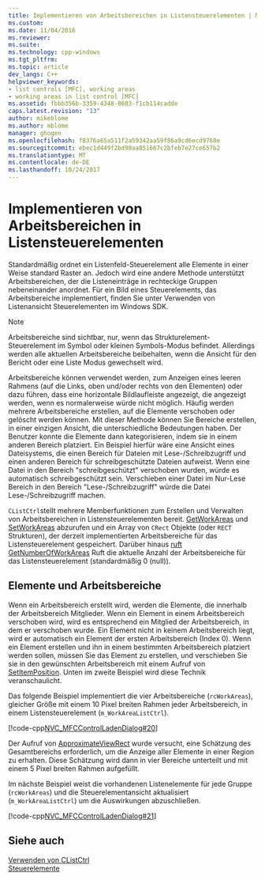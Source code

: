 ```yaml
---
title: Implementieren von Arbeitsbereichen in Listensteuerelementen | Microsoft Docs
ms.custom: 
ms.date: 11/04/2016
ms.reviewer: 
ms.suite: 
ms.technology: cpp-windows
ms.tgt_pltfrm: 
ms.topic: article
dev_langs: C++
helpviewer_keywords:
- list controls [MFC], working areas
- working areas in list control [MFC]
ms.assetid: fbbb356b-3359-4348-8603-f1cb114cadde
caps.latest.revision: "13"
author: mikeblome
ms.author: mblome
manager: ghogen
ms.openlocfilehash: f8376a65a511f2a59342aa59f86a9cd6ecd9768e
ms.sourcegitcommit: ebec1d449f2bd98aa851667c2bfeb7e27ce657b2
ms.translationtype: MT
ms.contentlocale: de-DE
ms.lasthandoff: 10/24/2017
---
```

# <a name="implementing-working-areas-in-list-controls"></a>Implementieren von Arbeitsbereichen in Listensteuerelementen
Standardmäßig ordnet ein Listenfeld-Steuerelement alle Elemente in einer Weise standard Raster an. Jedoch wird eine andere Methode unterstützt Arbeitsbereichen, der die Listeneinträge in rechteckige Gruppen nebeneinander anordnet. Für ein Bild eines Steuerelements, das Arbeitsbereiche implementiert, finden Sie unter Verwenden von Listenansicht Steuerelementen im Windows SDK.  
  
> [!NOTE]
>  Arbeitsbereiche sind sichtbar, nur, wenn das Strukturelement-Steuerelement im Symbol oder kleinen Symbols-Modus befindet. Allerdings werden alle aktuellen Arbeitsbereiche beibehalten, wenn die Ansicht für den Bericht oder eine Liste Modus gewechselt wird.  
  
 Arbeitsbereiche können verwendet werden, zum Anzeigen eines leeren Rahmens (auf die Links, oben und/oder rechts von den Elementen) oder dazu führen, dass eine horizontale Bildlaufleiste angezeigt, die angezeigt werden, wenn es normalerweise würde nicht möglich. Häufig werden mehrere Arbeitsbereiche erstellen, auf die Elemente verschoben oder gelöscht werden können. Mit dieser Methode können Sie Bereiche erstellen, in einer einzigen Ansicht, die unterschiedliche Bedeutungen haben. Der Benutzer konnte die Elemente dann kategorisieren, indem sie in einem anderen Bereich platziert. Ein Beispiel hierfür wäre eine Ansicht eines Dateisystems, die einen Bereich für Dateien mit Lese-/Schreibzugriff und einen anderen Bereich für schreibgeschützte Dateien aufweist. Wenn eine Datei in den Bereich "schreibgeschützt" verschoben wurden, würde es automatisch schreibgeschützt sein. Verschieben einer Datei im Nur-Lese Bereich in den Bereich "Lese-/Schreibzugriff" würde die Datei Lese-/Schreibzugriff machen.  
  
 `CListCtrl`stellt mehrere Memberfunktionen zum Erstellen und Verwalten von Arbeitsbereichen in Listensteuerelementen bereit. [GetWorkAreas](../mfc/reference/clistctrl-class.md#getworkareas) und [SetWorkAreas](../mfc/reference/clistctrl-class.md#setworkareas) abzurufen und ein Array von `CRect` Objekte (oder `RECT` Strukturen), der derzeit implementierten Arbeitsbereiche für das Listensteuerelement gespeichert. Darüber hinaus [ruft GetNumberOfWorkAreas](../mfc/reference/clistctrl-class.md#getnumberofworkareas) Ruft die aktuelle Anzahl der Arbeitsbereiche für das Listensteuerelement (standardmäßig 0 (null)).  
  
## <a name="items-and-working-areas"></a>Elemente und Arbeitsbereiche  
 Wenn ein Arbeitsbereich erstellt wird, werden die Elemente, die innerhalb der Arbeitsbereich Mitglieder. Wenn ein Element in einem Arbeitsbereich verschoben wird, wird es entsprechend ein Mitglied der Arbeitsbereich, in dem er verschoben wurde. Ein Element nicht in keinem Arbeitsbereich liegt, wird er automatisch ein Element der ersten Arbeitsbereich (Index 0). Wenn ein Element erstellen und ihn in einem bestimmten Arbeitsbereich platziert werden sollen, müssen Sie das Element zu erstellen, und verschieben Sie sie in den gewünschten Arbeitsbereich mit einem Aufruf von [SetItemPosition](../mfc/reference/clistctrl-class.md#setitemposition). Unten im zweite Beispiel wird diese Technik veranschaulicht.  
  
 Das folgende Beispiel implementiert die vier Arbeitsbereiche (`rcWorkAreas`), gleicher Größe mit einem 10 Pixel breiten Rahmen jeder Arbeitsbereich, in einem Listensteuerelement (`m_WorkAreaListCtrl`).  
  
 [!code-cpp[NVC_MFCControlLadenDialog#20](../mfc/codesnippet/cpp/implementing-working-areas-in-list-controls_1.cpp)]  
  
 Der Aufruf von [ApproximateViewRect](../mfc/reference/clistctrl-class.md#approximateviewrect) wurde versucht, eine Schätzung des Gesamtbereichs erforderlich, um die Anzeige aller Elemente in einer Region zu erhalten. Diese Schätzung wird dann in vier Bereiche unterteilt und mit einem 5 Pixel breiten Rahmen aufgefüllt.  
  
 Im nächste Beispiel weist die vorhandenen Listenelemente für jede Gruppe (`rcWorkAreas`) und die Steuerelementansicht aktualisiert (`m_WorkAreaListCtrl`) um die Auswirkungen abzuschließen.  
  
 [!code-cpp[NVC_MFCControlLadenDialog#21](../mfc/codesnippet/cpp/implementing-working-areas-in-list-controls_2.cpp)]  
  
## <a name="see-also"></a>Siehe auch  
 [Verwenden von CListCtrl](../mfc/using-clistctrl.md)   
 [Steuerelemente](../mfc/controls-mfc.md)

